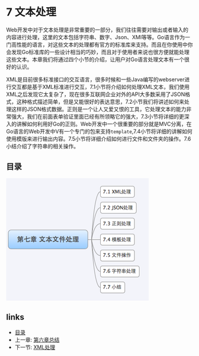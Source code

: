 # 7 文本处理
Web开发中对于文本处理是非常重要的一部分，我们往往需要对输出或者输入的内容进行处理，这里的文本包括字符串、数字、Json、XMl等等。Go语言作为一门高性能的语言，对这些文本的处理都有官方的标准库来支持。而且在你使用中你会发现Go标准库的一些设计相当的巧妙，而且对于使用者来说也很方便就能处理这些文本。本章我们将通过四个小节的介绍，让用户对Go语言处理文本有一个很好的认识。

XML是目前很多标准接口的交互语言，很多时候和一些Java编写的webserver进行交互都是基于XML标准进行交互，7.1小节将介绍如何处理XML文本，我们使用XML之后发现它太复杂了，现在很多互联网企业对外的API大多数采用了JSON格式，这种格式描述简单，但是又能很好的表达意思，7.2小节我们将讲述如何来处理这样的JSON格式数据。正则是一个让人又爱又恨的工具，它处理文本的能力非常强大，我们在前面表单验证里面已经有所领略它的强大，7.3小节将详细的更深入的讲解如何利用好Go的正则。Web开发中一个很重要的部分就是MVC分离，在Go语言的Web开发中V有一个专门的包来支持`template`,7.4小节将详细的讲解如何使用模版来进行输出内容。7.5小节将详细介绍如何进行文件和文件夹的操作。7.6小结介绍了字符串的相关操作。

## 目录
   ![](../images/navi7.png?raw=true)

## links
   * [目录](<preface.md>)
   * 上一章: [第六章总结](<06.5.md>)
   * 下一节: [XML处理](<07.1.md>)
